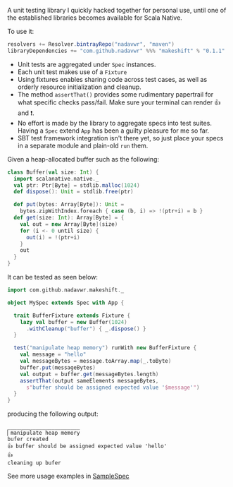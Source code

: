 A unit testing library I quickly hacked together for personal use, until one of the established libraries becomes available for Scala Native.

To use it:

```scala
resolvers += Resolver.bintrayRepo("nadavwr", "maven")
libraryDependencies += "com.github.nadavwr" %%% "makeshift" % "0.1.1"
```

* Unit tests are aggregated under `Spec` instances.
* Each unit test makes use of a `Fixture`
* Using fixtures enables sharing code across test cases, as well as orderly resource initialization and cleanup.
* The method `assertThat()` provides some rudimentary papertrail for what specific checks pass/fail. Make sure your terminal can render 👍 and ❗.
* No effort is made by the library to aggregate specs into test suites. Having a `Spec` extend `App` has been a guilty pleasure for me so far.
* SBT test framework integration isn't there yet, so just place your specs in a separate module and plain-old `run` them.

Given a heap-allocated buffer such as the following:

```scala
class Buffer(val size: Int) {
  import scalanative.native._
  val ptr: Ptr[Byte] = stdlib.malloc(1024)
  def dispose(): Unit = stdlib.free(ptr)

  def put(bytes: Array[Byte]): Unit =
    bytes.zipWithIndex.foreach { case (b, i) => !(ptr+i) = b }
  def get(size: Int): Array[Byte] = {
    val out = new Array[Byte](size)
    for (i <- 0 until size) {
      out(i) = !(ptr+i)
    }
    out
  }
}
```

It can be tested as seen below:

```scala
import com.github.nadavwr.makeshift._

object MySpec extends Spec with App {

  trait BufferFixture extends Fixture {
    lazy val buffer = new Buffer(1024)
      .withCleanup("buffer") { _.dispose() }
  }

  test("manipulate heap memory") runWith new BufferFixture {
    val message = "hello"
    val messageBytes = message.toArray.map(_.toByte)
    buffer.put(messageBytes)
    val output = buffer.get(messageBytes.length)
    assertThat(output sameElements messageBytes,
      s"buffer should be assigned expected value '$message'")
  }
}
```

producing the following output:
```
_______________________
▏manipulate heap memory
bufer created
👍 buffer should be assigned expected value 'hello'
👍
cleaning up bufer
```

See more usage examples in [SampleSpec](sample/src/main/scala/com/github/nadavwr/makeshift/SampleSpec.scala)


